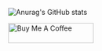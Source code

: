 ![Anurag's GitHub stats](https://github-readme-stats-sigma-five.vercel.app/api?username=daboynb&show_icons=true&theme=tokyonight)

<a href="https://www.buymeacoffee.com/daboynb" target="_blank"><img src="https://cdn.buymeacoffee.com/buttons/default-orange.png" alt="Buy Me A Coffee" height="41" width="174"></a>


